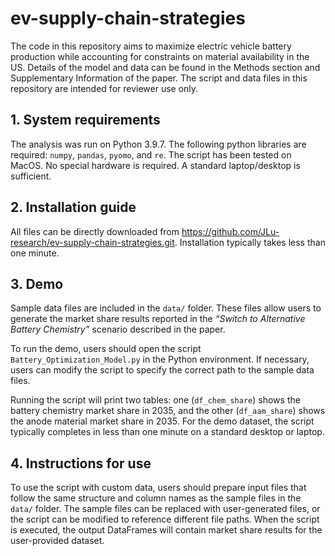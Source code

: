 # ev-supply-chain-strategies

The code in this repository aims to maximize electric vehicle battery production while accounting for constraints on material availability in the US. Details of the model and data can be found in the Methods section and Supplementary Information of the paper. The script and data files in this repository are intended for reviewer use only.

## 1. System requirements
The analysis was run on Python 3.9.7. The following python libraries are required: `numpy`, `pandas`, `pyomo`, and `re`. The script has been tested on MacOS. No special hardware is required. A standard laptop/desktop is sufficient.

## 2. Installation guide
All files can be directly downloaded from https://github.com/JLu-research/ev-supply-chain-strategies.git. Installation typically takes less than one minute.

## 3. Demo
Sample data files are included in the `data/` folder. These files allow users to generate the market share results reported in the *“Switch to Alternative Battery Chemistry”* scenario described in the paper. 

To run the demo, users should open the script `Battery_Optimization_Model.py` in the Python environment. If necessary, users can modify the script to specify the correct path to the sample data files. 

Running the script will print two tables: one (`df_chem_share`) shows the battery chemistry market share in 2035, and the other (`df_aam_share`) shows the anode material market share in 2035. For the demo dataset, the script typically completes in less than one minute on a standard desktop or laptop.

## 4. Instructions for use
To use the script with custom data, users should prepare input files that follow the same structure and column names as the sample files in the `data/` folder. The sample files can be replaced with user-generated files, or the script can be modified to reference different file paths. When the script is executed, the output DataFrames will contain market share results for the user-provided dataset.
